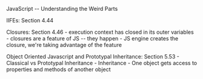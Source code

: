 JavaScript -- Understanding the Weird Parts

IIFEs: Section 4.44

Closures: Section 4.46
    - execution context has closed in its outer variables
    - closures are a feature of JS -- they happen 
    - JS engine creates the closure, we're taking advantage of the feature

Object Oriented Javascript and Prototypal Inheritance: Section 5.53
    - Classical vs Prototypal Inheritance
        - Inheritance
            - One object gets access to properties and methods of another object
        

